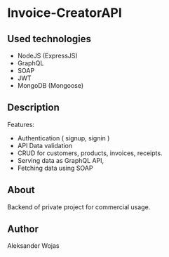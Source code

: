 # Invoice-CreatorAPI

## Used technologies

- NodeJS (ExpressJS)
- GraphQL
- SOAP
- JWT
- MongoDB (Mongoose)

## Description

Features:
- Authentication ( signup, signin )
- API Data validation
- CRUD for customers, products, invoices, receipts.
- Serving data as GraphQL API,
- Fetching data using SOAP

## About

Backend of private project for commercial usage.

## Author

Aleksander Wojas

